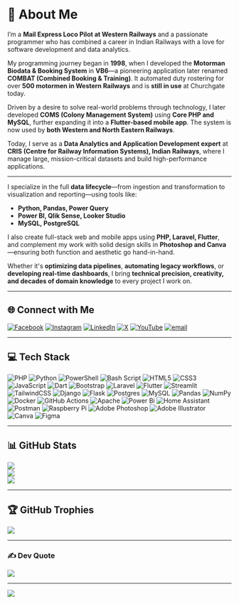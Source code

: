# 💫 About Me

I’m a **Mail Express Loco Pilot at Western Railways** and a passionate programmer who has combined a career in Indian Railways with a love for software development and data analytics.

My programming journey began in **1998**, when I developed the **Motorman Biodata & Booking System** in **VB6**—a pioneering application later renamed **COMBAT (Combined Booking & Training)**. It automated duty rostering for over **500 motormen in Western Railways** and is **still in use** at Churchgate today.

Driven by a desire to solve real-world problems through technology, I later developed **COMS (Colony Management System)** using **Core PHP and MySQL**, further expanding it into a **Flutter-based mobile app**. The system is now used by **both Western and North Eastern Railways**.

Today, I serve as a **Data Analytics and Application Development expert** at **CRIS (Centre for Railway Information Systems), Indian Railways**, where I manage large, mission-critical datasets and build high-performance applications.

---

I specialize in the full **data lifecycle**—from ingestion and transformation to visualization and reporting—using tools like:

- **Python, Pandas, Power Query**
- **Power BI, Qlik Sense, Looker Studio**
- **MySQL, PostgreSQL**

I also create full-stack web and mobile apps using **PHP, Laravel, Flutter**, and complement my work with solid design skills in **Photoshop and Canva**—ensuring both function and aesthetic go hand-in-hand.

Whether it's **optimizing data pipelines**, **automating legacy workflows**, or **developing real-time dashboards**, I bring **technical precision, creativity, and decades of domain knowledge** to every project I work on.

---

## 🌐 Connect with Me

[![Facebook](https://img.shields.io/badge/Facebook-%231877F2.svg?logo=Facebook&logoColor=white)](https://facebook.com/rameshiy)
[![Instagram](https://img.shields.io/badge/Instagram-%23E4405F.svg?logo=Instagram&logoColor=white)](https://instagram.com/rameshiy)
[![LinkedIn](https://img.shields.io/badge/LinkedIn-%230077B5.svg?logo=linkedin&logoColor=white)](https://linkedin.com/in/iyer-p-r-s-2553158a)
[![X](https://img.shields.io/badge/X-black.svg?logo=X&logoColor=white)](https://x.com/rameshiy)
[![YouTube](https://img.shields.io/badge/YouTube-%23FF0000.svg?logo=YouTube&logoColor=white)](https://youtube.com/@UCd5EtJbKvVceR_du7RsswAA)
[![email](https://img.shields.io/badge/Email-D14836?logo=gmail&logoColor=white)](mailto:rameshiy@gmail.com)

---

## 💻 Tech Stack

![PHP](https://img.shields.io/badge/php-%23777BB4.svg?style=for-the-badge&logo=php&logoColor=white)
![Python](https://img.shields.io/badge/python-3670A0?style=for-the-badge&logo=python&logoColor=ffdd54)
![PowerShell](https://img.shields.io/badge/PowerShell-%235391FE.svg?style=for-the-badge&logo=powershell&logoColor=white)
![Bash Script](https://img.shields.io/badge/bash_script-%23121011.svg?style=for-the-badge&logo=gnu-bash&logoColor=white)
![HTML5](https://img.shields.io/badge/html5-%23E34F26.svg?style=for-the-badge&logo=html5&logoColor=white)
![CSS3](https://img.shields.io/badge/css3-%231572B6.svg?style=for-the-badge&logo=css3&logoColor=white)
![JavaScript](https://img.shields.io/badge/javascript-%23323330.svg?style=for-the-badge&logo=javascript&logoColor=%23F7DF1E)
![Dart](https://img.shields.io/badge/dart-%230175C2.svg?style=for-the-badge&logo=dart&logoColor=white)
![Bootstrap](https://img.shields.io/badge/bootstrap-%238511FA.svg?style=for-the-badge&logo=bootstrap&logoColor=white)
![Laravel](https://img.shields.io/badge/laravel-%23FF2D20.svg?style=for-the-badge&logo=laravel&logoColor=white)
![Flutter](https://img.shields.io/badge/Flutter-%2302569B.svg?style=for-the-badge&logo=Flutter&logoColor=white)
![Streamlit](https://img.shields.io/badge/Streamlit-%23FE4B4B.svg?style=for-the-badge&logo=streamlit&logoColor=white)
![TailwindCSS](https://img.shields.io/badge/tailwindcss-%2338B2AC.svg?style=for-the-badge&logo=tailwind-css&logoColor=white)
![Django](https://img.shields.io/badge/django-%23092E20.svg?style=for-the-badge&logo=django&logoColor=white)
![Flask](https://img.shields.io/badge/flask-%23000.svg?style=for-the-badge&logo=flask&logoColor=white)
![Postgres](https://img.shields.io/badge/postgres-%23316192.svg?style=for-the-badge&logo=postgresql&logoColor=white)
![MySQL](https://img.shields.io/badge/mysql-4479A1.svg?style=for-the-badge&logo=mysql&logoColor=white)
![Pandas](https://img.shields.io/badge/pandas-%23150458.svg?style=for-the-badge&logo=pandas&logoColor=white)
![NumPy](https://img.shields.io/badge/numpy-%23013243.svg?style=for-the-badge&logo=numpy&logoColor=white)
![Docker](https://img.shields.io/badge/docker-%230db7ed.svg?style=for-the-badge&logo=docker&logoColor=white)
![GitHub Actions](https://img.shields.io/badge/github%20actions-%232671E5.svg?style=for-the-badge&logo=githubactions&logoColor=white)
![Apache](https://img.shields.io/badge/apache-%23D42029.svg?style=for-the-badge&logo=apache&logoColor=white)
![Power Bi](https://img.shields.io/badge/power_bi-F2C811?style=for-the-badge&logo=powerbi&logoColor=black)
![Home Assistant](https://img.shields.io/badge/home%20assistant-%2341BDF5.svg?style=for-the-badge&logo=home-assistant&logoColor=white)
![Postman](https://img.shields.io/badge/Postman-FF6C37?style=for-the-badge&logo=postman&logoColor=white)
![Raspberry Pi](https://img.shields.io/badge/-Raspberry_Pi-C51A4A?style=for-the-badge&logo=Raspberry-Pi)
![Adobe Photoshop](https://img.shields.io/badge/adobe%20photoshop-%2331A8FF.svg?style=for-the-badge&logo=adobe%20photoshop&logoColor=white)
![Adobe Illustrator](https://img.shields.io/badge/adobe%20illustrator-%23FF9A00.svg?style=for-the-badge&logo=adobe%20illustrator&logoColor=white)
![Canva](https://img.shields.io/badge/Canva-%2300C4CC.svg?style=for-the-badge&logo=Canva&logoColor=white)
![Figma](https://img.shields.io/badge/figma-%23F24E1E.svg?style=for-the-badge&logo=figma&logoColor=white)

---

## 📊 GitHub Stats

![](https://github-readme-stats.vercel.app/api?username=rameshiy&theme=dark&hide_border=false&include_all_commits=false&count_private=false)<br/>
![](https://nirzak-streak-stats.vercel.app/?user=rameshiy&theme=dark&hide_border=false)<br/>
![](https://github-readme-stats.vercel.app/api/top-langs/?username=rameshiy&theme=dark&hide_border=false&include_all_commits=false&count_private=false&layout=compact)

---

## 🏆 GitHub Trophies

![](https://github-profile-trophy.vercel.app/?username=rameshiy&theme=radical&no-frame=false&no-bg=false&margin-w=4)

---

### ✍️ Dev Quote

![](https://quotes-github-readme.vercel.app/api?type=horizontal&theme=radical)

---

[![](https://visitcount.itsvg.in/api?id=rameshiy&icon=0&color=0)](https://visitcount.itsvg.in)

<!-- Proudly created with GPRM ( https://gprm.itsvg.in ) -->
